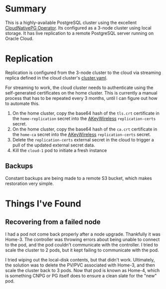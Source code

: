 # Summary
This is a highly-available PostgreSQL cluster using the excellent [CloudNativePG Operator](https://cloudnative-pg.io/). Its configured as a 3-node cluster using local storage. It has live replication to a remote PostgreSQL server running on Oracle Cloud.

# Replication
Replication is configured from the 3-node cluster to the cloud via streaming replica defined in the cloud cluster's [cluster.yaml](https://github.com/kenlasko/k8s/blob/main/manifests/database/postgresql/overlays/cloud/cluster.yaml).

For streaming to work, the cloud cluster needs to authenticate using the self-generated certificates on the home cluster. This is currently a manual process that has to be repeated every 3 months, until I can figure out how to automate this.

1. On the home cluster, copy the base64 hash of the `tls.crt` certificate in the `home-replication` secret into the [AKeyWireless](https://console.akeyless.io/items) `replication-certs` secret.
2. On the home cluster, copy the base64 hash of the `ca.crt` certificate in the `home-ca` secret into the [AKeyWireless](https://console.akeyless.io/items) `replication-certs` secret.
3. Delete the `replication-certs` external secret in the cloud to trigger a pull of the updated external secret data.
4. Kill the `cloud-1` pod to initiate a fresh instance

## Backups
Constant backups are being made to a remote S3 bucket, which makes restoration very simple.

# Things I've Found
## Recovering from a failed node
I had a pod not come back properly after a node upgrade. Thankfully it was Home-3. The controller was throwing errors about being unable to connect to the pod, and the pod couldn't communicate with the controller. I tried to scale the cluster to 2 pods, but it kept failing to communicate with the pod.

I tried wiping out the local-disk contents, but that didn't work. Ultimately, the solution was to delete the PV/PVC associated with Home-3, and then scale the cluster back to 3 pods. Now that pod is known as Home-4, which is something CNPG or PG itself does to ensure a clean slate for the "new" pod.